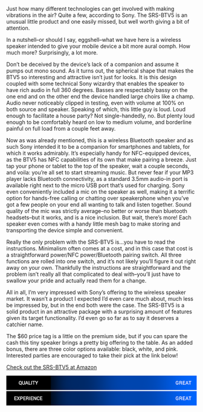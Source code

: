 <!--t Sony SRS-BTV5: A Tiny Speaker With Great Big Sound t-->
<!--tag 2013,archive,reviews,tech,thinkboxly tag-->
<!--image /content/images/sony-srs-btv5-tiny-speaker-with-grea/SonySRS-BTV51-1024x582.jpg image-->
  
Just how many different technologies can get involved with making vibrations in the air? Quite a few, according to Sony. The SRS-BTV5 is an unusual little product and one easily missed, but well worth giving a bit of attention.  
  
In a nutshell–or should I say, eggshell–what we have here is a wireless speaker intended to give your mobile device a bit more aural oomph. How much more? Surprisingly, a lot more.  
  
Don’t be deceived by the device’s lack of a companion and assume it pumps out mono sound. As it turns out, the spherical shape that makes the BTV5 so interesting and attractive isn’t just for looks. It is this design coupled with some technical Sony wizardry that enables the speaker to have rich audio in full 360 degrees. Basses are respectably bassy on the one end and on the other end the device handled large choirs like a champ. Audio never noticeably clipped in testing, even with volume at 100% on both source and speaker. Speaking of which, this little guy is loud. Loud enough to facilitate a house party? Not single-handedly, no. But plenty loud enough to be comfortably heard on low to medium volume, and borderline painful on full load from a couple feet away.  
  
Now as was already mentioned, this is a wireless Bluetooth speaker and as such Sony intended it to be a companion for smartphones and tablets, for which it works admirably. It’s especially handy for NFC-equipped devices, as the BTV5 has NFC capabilities of its own that make pairing a breeze. Just tap your phone or tablet to the top of the speaker, wait a couple seconds, and voila: you’re all set to start streaming music. But never fear if your MP3 player lacks Bluetooth connectivity, as a standard 3.5mm audio-in port is available right next to the micro USB port that’s used for charging. Sony even conveniently included a mic on the speaker as well, making it a terrific option for hands-free calling or chatting over speakerphone when you’ve got a few people on your end all wanting to talk and listen together. Sound quality of the mic was strictly average–no better or worse than bluetooth headsets–but it works, and is a nice inclusion. But wait, there’s more! Each speaker even comes with a handy little mesh bag to make storing and transporting the device simple and convenient.  
  
Really the only problem with the SRS-BTV5 is…you have to read the instructions. Minimalism often comes at a cost, and in this case that cost is a straightforward power/NFC power/Bluetooth pairing switch. All three functions are rolled into one switch, and it’s not likely you’ll figure it out right away on your own. Thankfully the instructions are straightforward and the problem isn’t really all that complicated to deal with–you’ll just have to swallow your pride and actually read them for a change.  
  
All in all, I’m very impressed with Sony’s offering to the wireless speaker market. It wasn’t a product I expected I’d even care much about, much less be impressed by, but in the end both were the case. The SRS-BTV5 is a solid product in an attractive package with a surprising amount of features given its target functionality. I’d even go so far as to say it deserves a catchier name.  
  
The $60 price tag is a little on the premium side, but if you can spare the cash this tiny speaker brings a pretty big offering to the table. As an added bonus, there are three color options available: black, white, and pink. Interested parties are encouraged to take their pick at the link below!  
  
[Check out the SRS-BTV5 at Amazon](http://www.amazon.com/gp/product/B00BLCLVBS/ref=as_li_ss_il?ie=UTF8&camp=1789&creative=390957&creativeASIN=B00BLCLVBS&linkCode=as2&tag=think03f-20)  
  
![](/content/images/sony-srs-btv5-tiny-speaker-with-grea/scorebar-q-great.png)  
![](/content/images/sony-srs-btv5-tiny-speaker-with-grea/scorebar-x-great.png)
